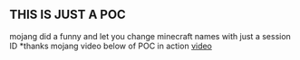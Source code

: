 ## THIS IS JUST A POC
mojang did a funny and let you change minecraft names with just a session ID
*thanks mojang
video below of POC in action
[video](https://cdn.discordapp.com/attachments/1054062835644239912/1054143368273330226/2022-12-18_16-08-00.mp4)
